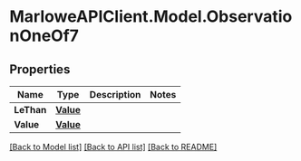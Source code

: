 # MarloweAPIClient.Model.ObservationOneOf7

## Properties

Name | Type | Description | Notes
------------ | ------------- | ------------- | -------------
**LeThan** | [**Value**](Value.md) |  | 
**Value** | [**Value**](Value.md) |  | 

[[Back to Model list]](../README.md#documentation-for-models) [[Back to API list]](../README.md#documentation-for-api-endpoints) [[Back to README]](../README.md)

